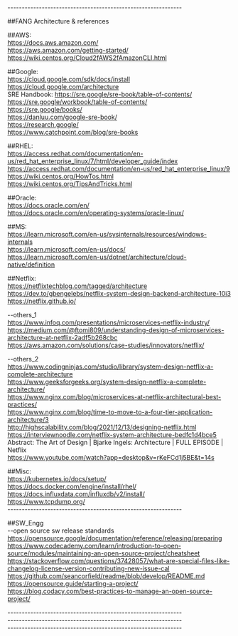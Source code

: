 -------------------------------------------------------------<br/>

##FANG Architecture & references<br/>

##AWS:<br/>
https://docs.aws.amazon.com/ <br/>
https://aws.amazon.com/getting-started/<br/>
https://wiki.centos.org/Cloud2fAWS2fAmazonCLI.html<br/>

##Google:<br/>
https://cloud.google.com/sdk/docs/install<br/>
https://cloud.google.com/architecture<br/>
SRE Handbook: https://sre.google/sre-book/table-of-contents/<br/>
https://sre.google/workbook/table-of-contents/<br/>
https://sre.google/books/<br/>
https://danluu.com/google-sre-book/<br/>
https://research.google/<br/>
https://www.catchpoint.com/blog/sre-books<br/>

##RHEL:<br/>
https://access.redhat.com/documentation/en-us/red_hat_enterprise_linux/7/html/developer_guide/index<br/>
https://access.redhat.com/documentation/en-us/red_hat_enterprise_linux/9<br/>
https://wiki.centos.org/HowTos.html<br/>
https://wiki.centos.org/TipsAndTricks.html<br/>

##Oracle:<br/>
https://docs.oracle.com/en/<br/>
https://docs.oracle.com/en/operating-systems/oracle-linux/<br/>

##MS:<br/>
https://learn.microsoft.com/en-us/sysinternals/resources/windows-internals<br/>
https://learn.microsoft.com/en-us/docs/<br/>
https://learn.microsoft.com/en-us/dotnet/architecture/cloud-native/definition<br/>

##Netflix:<br/>
https://netflixtechblog.com/tagged/architecture<br/>
https://dev.to/gbengelebs/netflix-system-design-backend-architecture-10i3<br/>
https://netflix.github.io/<br/>

--others_1<br/>
https://www.infoq.com/presentations/microservices-netflix-industry/<br/>
https://medium.com/@ftomi809/understanding-design-of-microservices-architecture-at-netflix-2adf5b268cbc<br/>
https://aws.amazon.com/solutions/case-studies/innovators/netflix/<br/>

--others_2<br/>
https://www.codingninjas.com/studio/library/system-design-netflix-a-complete-architecture<br/>
https://www.geeksforgeeks.org/system-design-netflix-a-complete-architecture/<br/>
https://www.nginx.com/blog/microservices-at-netflix-architectural-best-practices/<br/>
https://www.nginx.com/blog/time-to-move-to-a-four-tier-application-architecture/3<br/>
http://highscalability.com/blog/2021/12/13/designing-netflix.html<br/>
https://interviewnoodle.com/netflix-system-architecture-bedfc1d4bce5<br/>
Abstract: The Art of Design | Bjarke Ingels: Architecture | FULL EPISODE | Netflix<br/>
https://www.youtube.com/watch?app=desktop&v=rKeFCd1j5BE&t=14s<br/>

##Misc:<br/>
https://kubernetes.io/docs/setup/<br/>
https://docs.docker.com/engine/install/rhel/<br/>
https://docs.influxdata.com/influxdb/v2/install/<br/>
https://www.tcpdump.org/<br/>
-------------------------------------------------------------<br/>

##SW_Engg<br/>
--open source sw release standards<br/>
https://opensource.google/documentation/reference/releasing/preparing<br/>
https://www.codecademy.com/learn/introduction-to-open-source/modules/maintaining-an-open-source-project/cheatsheet<br/>
https://stackoverflow.com/questions/37428057/what-are-special-files-like-changelog-license-version-contributing-new-issue-cal<br/>
https://github.com/seancorfield/readme/blob/develop/README.md<br/>
https://opensource.guide/starting-a-project/<br/>
https://blog.codacy.com/best-practices-to-manage-an-open-source-project/<br/>

-------------------------------------------------------------<br/>
-------------------------------------------------------------<br/>
-------------------------------------------------------------<br/>
